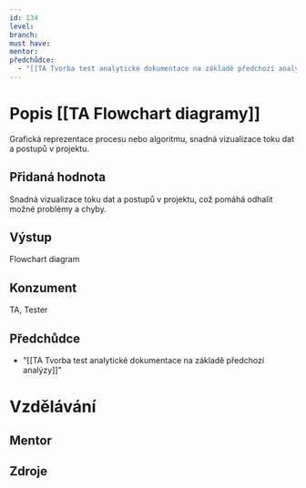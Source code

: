```yaml
---
id: 134
level: 
branch: 
must have: 
mentor: 
předchůdce: 
  - "[[TA Tvorba test analytické dokumentace na základě předchozí analýzy]]"
---
```



# Popis [[TA Flowchart diagramy]]
Grafická reprezentace procesu nebo algoritmu, snadná vizualizace toku dat a postupů v projektu.

## Přidaná hodnota
Snadná vizualizace toku dat a postupů v projektu, což pomáhá odhalit možné problémy a chyby.

## Výstup
Flowchart diagram

## Konzument
TA, Tester

## Předchůdce

  - "[[TA Tvorba test analytické dokumentace na základě předchozí analýzy]]"

# Vzdělávání


## Mentor


## Zdroje